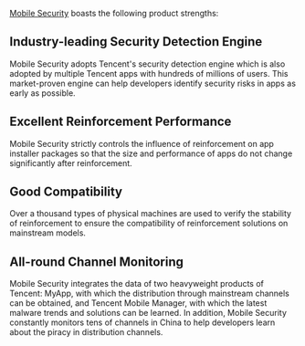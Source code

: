 [//]: # (chinagitpath:XXXXX)

[Mobile Security](https://cloud.tencent.com/product/ms?idx=2) boasts the following product strengths:

## Industry-leading Security Detection Engine
  Mobile Security adopts Tencent's security detection engine which is also adopted by multiple Tencent apps with hundreds of millions of users. This market-proven engine can help developers identify security risks in apps as early as possible.

## Excellent Reinforcement Performance
  Mobile Security strictly controls the influence of reinforcement on app installer packages so that the size and performance of apps do not change significantly after reinforcement.

## Good Compatibility
  Over a thousand types of physical machines are used to verify the stability of reinforcement to ensure the compatibility of reinforcement solutions on mainstream models.

## All-round Channel Monitoring
  Mobile Security integrates the data of two heavyweight products of Tencent: MyApp, with which the distribution through mainstream channels can be obtained, and Tencent Mobile Manager, with which the latest malware trends and solutions can be learned. In addition, Mobile Security constantly monitors tens of channels in China to help developers learn about the piracy in distribution channels.
